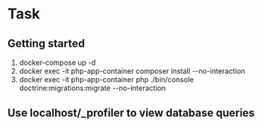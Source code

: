 # Task



## Getting started

1. docker-compose up -d
2. docker exec -it php-app-container composer install --no-interaction
3. docker exec -it php-app-container php ./bin/console doctrine:migrations:migrate --no-interaction


## Use localhost/_profiler to view database queries 